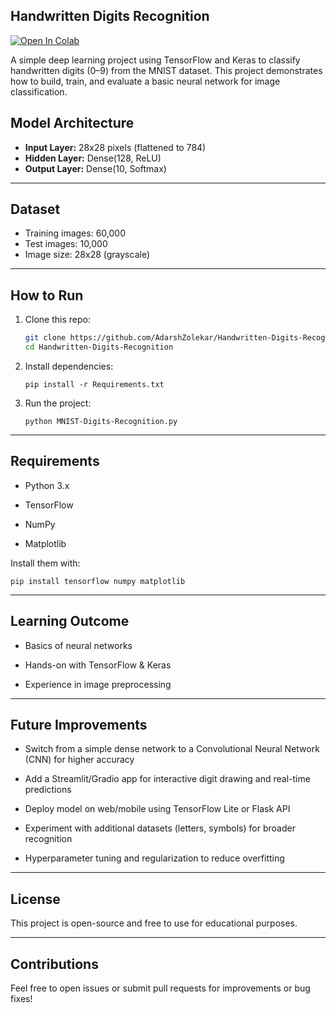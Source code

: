 ## Handwritten Digits Recognition

[![Open In Colab](https://colab.research.google.com/assets/colab-badge.svg)](https://colab.research.google.com/github/AdarshZolekar/Handwritten-Digits-Recognition/blob/main/MNIST-Digits-Recognition.ipynb)

A simple deep learning project using TensorFlow and Keras to classify handwritten digits (0–9) from the MNIST dataset. This project demonstrates how to build, train, and evaluate a basic neural network for image classification.

## Model Architecture

- **Input Layer:** 28x28 pixels (flattened to 784)
- **Hidden Layer:** Dense(128, ReLU)
- **Output Layer:** Dense(10, Softmax)

---

## Dataset

- Training images: 60,000  
- Test images: 10,000  
- Image size: 28x28 (grayscale)

---

## How to Run

1. Clone this repo:
   ```bash
   git clone https://github.com/AdarshZolekar/Handwritten-Digits-Recognition.git
   cd Handwritten-Digits-Recognition
   ```
2. Install dependencies:
   ```
   pip install -r Requirements.txt
   ```

3. Run the project:
   ```
   python MNIST-Digits-Recognition.py
   ```

---

## Requirements

- Python 3.x

- TensorFlow

- NumPy

- Matplotlib

Install them with:

```
pip install tensorflow numpy matplotlib
```

---

## Learning Outcome

- Basics of neural networks

- Hands-on with TensorFlow & Keras

- Experience in image preprocessing

---

## Future Improvements

- Switch from a simple dense network to a Convolutional Neural Network (CNN) for higher accuracy 
 
- Add a Streamlit/Gradio app for interactive digit drawing and real-time predictions  

- Deploy model on web/mobile using TensorFlow Lite or Flask API  

- Experiment with additional datasets (letters, symbols) for broader recognition 
 
- Hyperparameter tuning and regularization to reduce overfitting  

---

## License

This project is open-source and free to use for educational purposes.

---

## Contributions

Feel free to open issues or submit pull requests for improvements or bug fixes!